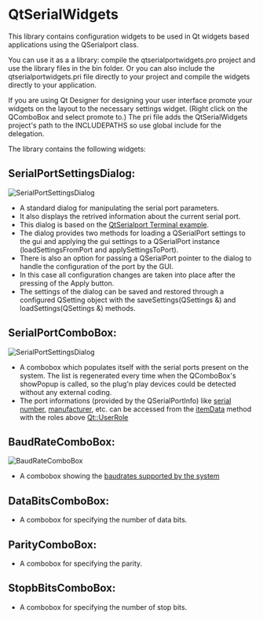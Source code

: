 

QtSerialWidgets
================================

This library contains configuration widgets to be used in Qt widgets based applications using the QSerialport class.

You can use it as a a library: compile the qtserialportwidgets.pro project and use the library files in the bin folder.
Or you can also include the qtserialportwidgets.pri file directly to your project and compile the widgets directly to your application.

If you are using Qt Designer for designing your user interface promote your widgets on the layout to the necessary settings widget. (Right click on the QComboBox and select promote to.)
The pri file adds the QtSerialWidgets project's path to the INCLUDEPATHS so use global include for the delegation.

The library contains the following widgets:

## SerialPortSettingsDialog:

![SerialPortSettingsDialog](https://raw.githubusercontent.com/martonmiklos/qtserialportwidgets/master/images/serialportsettingsdialog.png "SerialPortSettingsDialog in action")

 * A standard dialog for manipulating the serial port parameters. 
 * It also displays the retrived information about the current serial port.
 * This dialog is based on the [QtSerialport Terminal example](https://github.com/qt/qtserialport/tree/5.11/examples/serialport/terminal).
 * The dialog provides two methods for loading a QSerialPort settings to the gui and applying the gui settings to a QSerialPort instance (loadSettingsFromPort and applySettingsToPort). 
 * There is also an option for passing a QSerialPort pointer to the dialog to handle the configuration of the port by the GUI. 
 * In this case all configuration changes are taken into place after the pressing of the Apply button.
 * The settings of the dialog can be saved and restored through a configured QSetting object with the saveSettings(QSettings &) and loadSettings(QSettings &) methods.

## SerialPortComboBox:

![SerialPortSettingsDialog](https://raw.githubusercontent.com/martonmiklos/qtserialportwidgets/master/images/serialportcombobox.png "SerialPortSettingsDialog in action")

 * A  combobox which populates itself with the serial ports present on the system. The list is regenerated every time when the QComboBox's showPopup is called, so the plug'n play devices could be detected without any external coding. 
 * The port informations (provided by the QSerialPortInfo) like [serial number](http://doc.qt.io/qt-5/qserialportinfo.html#serialNumber), [manufacturer](http://doc.qt.io/qt-5/qserialportinfo.html#manufacturer), etc. can be accessed from the [itemData](http://doc.qt.io/qt-5/qcombobox.html#itemData) method with the roles above [Qt::UserRole](http://doc.qt.io/qt-5/qt.html#ItemDataRole-enum)

## BaudRateComboBox:

![BaudRateComboBox](https://raw.githubusercontent.com/martonmiklos/qtserialportwidgets/master/images/baudratecombobox.png "BaudRateComboBox in action")

 * A combobox showing the [baudrates supported by the system](http://doc.qt.io/qt-5/qserialportinfo.html#standardBaudRates)

## DataBitsComboBox:
 * A combobox for specifying the number of data bits.

## ParityComboBox:
 * A combobox for specifying the parity.

## StopbBitsComboBox:
 * A combobox for specifying the number of stop bits.
